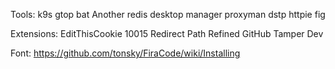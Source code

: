 Tools:
k9s
gtop
bat
Another redis desktop manager
proxyman
dstp
httpie
fig

Extensions:
EditThisCookie
10015
Redirect Path
Refined GitHub
Tamper Dev

Font:
https://github.com/tonsky/FiraCode/wiki/Installing
